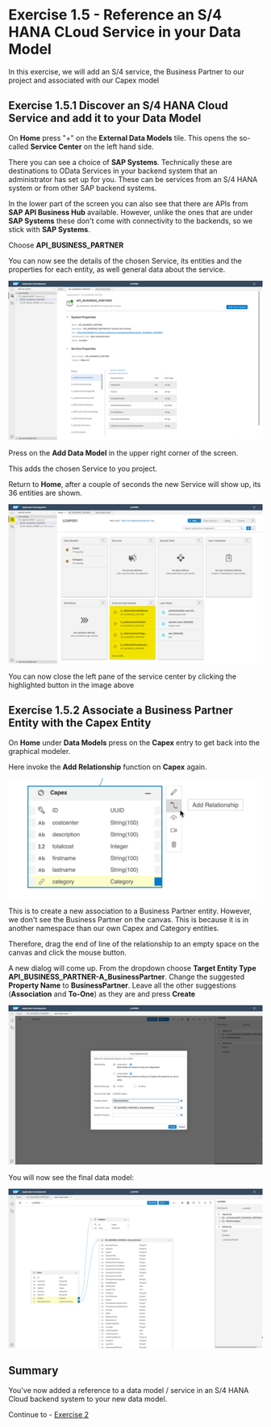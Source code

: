 # Exercise 1.5 - Reference an S/4 HANA CLoud Service in your Data Model

In this exercise, we will add an S/4 service, the Business Partner to our project and associated with our Capex model

## Exercise 1.5.1 Discover an S/4 HANA Cloud Service and add it to your Data Model

On **Home** press "+" on the **External Data Models** tile. This opens the so-called **Service Center** on the left hand side.

There you can see a choice of **SAP Systems**. Technically these are destinations to OData Services in your backend system that an administrator has set up for you. These can be services from an S/4 HANA system or from other SAP backend systems.

In the lower part of the screen you can also see that there are APIs from **SAP API Business Hub** available. However, unlike the ones that are under **SAP Systems** these don't come with connectivity to the backends, so we stick with **SAP Systems**.

Choose **API_BUSINESS_PARTNER**

You can now see the details of the chosen Service, its entities and the properties for each entity, as well general data about the service.

![](/exercises/ex1.5/images/LCAP_151.png)

Press on the **Add Data Model** in the upper right corner of the screen.

This adds the chosen Service to you project. 

Return to **Home**, after a couple of seconds the new Service will show up, its 36 entities are shown.

![](/exercises/ex1.5/images/LCAP_152.png)

You can now close the left pane of the service center by clicking the highlighted button in the image above

## Exercise 1.5.2 Associate a Business Partner Entity with the Capex Entity

On **Home** under **Data Models** press on the **Capex** entry to get back into the graphical modeler.

Here invoke the **Add Relationship** function on **Capex** again. 

![](/exercises/ex1.5/images/LCAP_153.png)

This is to create a new association to a Business Partner entity. However, we don't see the Business Partner on the canvas. This is because it is in another namespace than our own Capex and Category entities.

Therefore, drag the end of line of the relationship to an empty space on the canvas and click the mouse button.

A new dialog will come up. From the dropdown choose **Target Entity Type** **API_BUSINESS_PARTNER-A_BusinessPartner**. Change the suggested **Property Name** to **BusinessPartner**. Leave all the other suggestions (**Association** and **To-One**) as they are and press **Create**

![](/exercises/ex1.5/images/LCAP_154.png)

You will now see the final data model:

![](/exercises/ex1.5/images/LCAP_155.png)


## Summary

You've now added a reference to a data model / service in an S/4 HANA Cloud backend system to your new data model.

Continue to - [Exercise 2](../ex2/README.md)

